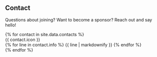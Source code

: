 ---
---

## Contact

Questions about joining? Want to become a sponsor? Reach out and say hello!

<div class="flex-wrapper">
{% for contact in site.data.contacts %}
    <article class="contact">
        <span class="material-symbols-outlined contact-icon">{{ contact.icon }}</span>
        <div class="contact-info">
            {% for line in contact.info %}
            {{ line | markdownify }}
            {% endfor %}
        </div>
    </article>
{% endfor %}
</div>
